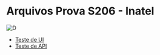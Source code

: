 # Arquivos Prova S206 - Inatel

![D](https://media0.giphy.com/media/v1.Y2lkPTc5MGI3NjExZjRjazcyaTNxZzA2aWpjbWl3bWN4MGF3MmlsZjRpa2VhMjBncjg2ZyZlcD12MV9pbnRlcm5hbF9naWZfYnlfaWQmY3Q9Zw/Sf1LOalnkACy86RlMq/giphy.webp)

- [Teste de UI](https://github.com/matheusvhs/ProvaS206/tree/main/Teste%20de%20UI)
- [Teste de API](https://github.com/matheusvhs/ProvaS206/tree/main/Teste%20de%20API)

